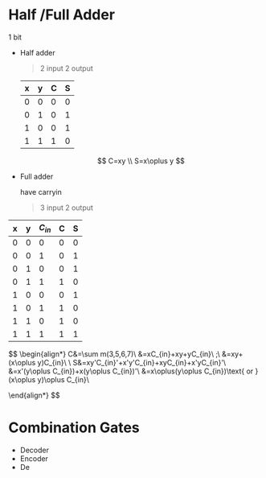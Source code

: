 # Half /Full Adder

1 bit

- Half adder 

  > 2 input 2 output

  | x    | y    | C    | S    |
  | ---- | ---- | ---- | ---- |
  | 0    | 0    | 0    | 0    |
  | 0    | 1    | 0    | 1    |
  | 1    | 0    | 0    | 1    |
  | 1    | 1    | 1    | 0    |

  $$
  C=xy \\
  S=x\oplus y
  $$

  

- Full adder

  have carryin

  > 3 input 2 output

| x    | y    | $C_{in}$ | C    | S    |
| ---- | ---- | -------- | ---- | ---- |
| 0    | 0    | 0        | 0    | 0    |
| 0    | 0    | 1        | 0    | 1    |
| 0    | 1    | 0        | 0    | 1    |
| 0    | 1    | 1        | 1    | 0    |
| 1    | 0    | 0        | 0    | 1    |
| 1    | 0    | 1        | 1    | 0    |
| 1    | 1    | 0        | 1    | 0    |
| 1    | 1    | 1        | 1    | 1    |

$$
\begin{align*}
C&=\sum m(3,5,6,7)\\
&=xC_{in}+xy+yC_{in}\ ;\\
&=xy+(x\oplus y)C_{in}\\
\\
S&=xy'C_{in}'+x'y'C_{in}+xyC_{in}+x'yC_{in}'\\
&=x'(y\oplus C_{in})+x(y\oplus C_{in})'\\
&=x\oplus(y\oplus C_{in})\text{ or }(x\oplus y)\oplus C_{in}\\

\end{align*}
$$



# Combination Gates

- Decoder
- Encoder
- De
